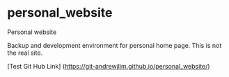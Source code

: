 # personal_website
Personal website 

Backup and development environment for personal home page. This is not the real site.

[Test Git Hub Link] (https://git-andrewjlim.github.io/personal_website/)
